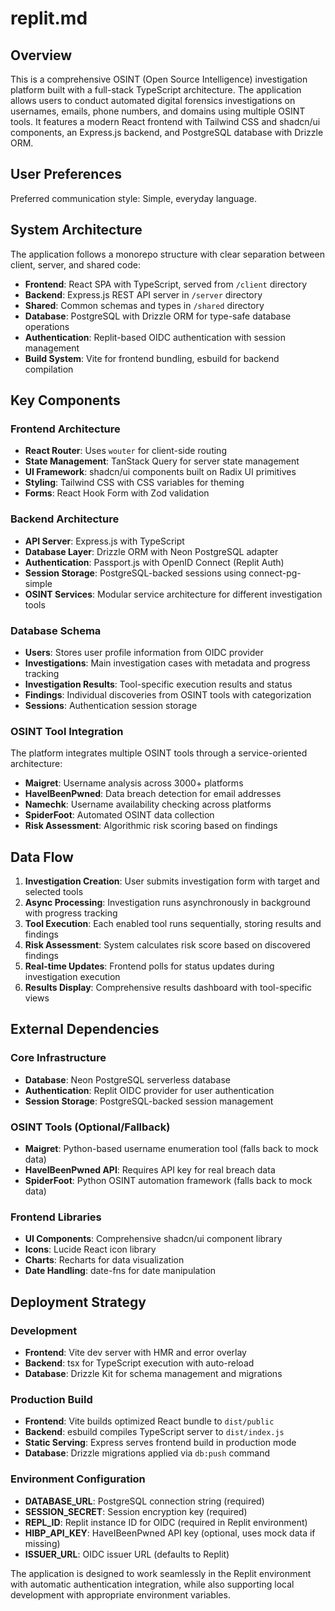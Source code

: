# replit.md

## Overview

This is a comprehensive OSINT (Open Source Intelligence) investigation platform built with a full-stack TypeScript architecture. The application allows users to conduct automated digital forensics investigations on usernames, emails, phone numbers, and domains using multiple OSINT tools. It features a modern React frontend with Tailwind CSS and shadcn/ui components, an Express.js backend, and PostgreSQL database with Drizzle ORM.

## User Preferences

Preferred communication style: Simple, everyday language.

## System Architecture

The application follows a monorepo structure with clear separation between client, server, and shared code:

- **Frontend**: React SPA with TypeScript, served from `/client` directory
- **Backend**: Express.js REST API server in `/server` directory  
- **Shared**: Common schemas and types in `/shared` directory
- **Database**: PostgreSQL with Drizzle ORM for type-safe database operations
- **Authentication**: Replit-based OIDC authentication with session management
- **Build System**: Vite for frontend bundling, esbuild for backend compilation

## Key Components

### Frontend Architecture
- **React Router**: Uses `wouter` for client-side routing
- **State Management**: TanStack Query for server state management
- **UI Framework**: shadcn/ui components built on Radix UI primitives
- **Styling**: Tailwind CSS with CSS variables for theming
- **Forms**: React Hook Form with Zod validation

### Backend Architecture
- **API Server**: Express.js with TypeScript
- **Database Layer**: Drizzle ORM with Neon PostgreSQL adapter
- **Authentication**: Passport.js with OpenID Connect (Replit Auth)
- **Session Storage**: PostgreSQL-backed sessions using connect-pg-simple
- **OSINT Services**: Modular service architecture for different investigation tools

### Database Schema
- **Users**: Stores user profile information from OIDC provider
- **Investigations**: Main investigation cases with metadata and progress tracking
- **Investigation Results**: Tool-specific execution results and status
- **Findings**: Individual discoveries from OSINT tools with categorization
- **Sessions**: Authentication session storage

### OSINT Tool Integration
The platform integrates multiple OSINT tools through a service-oriented architecture:
- **Maigret**: Username analysis across 3000+ platforms
- **HaveIBeenPwned**: Data breach detection for email addresses
- **Namechk**: Username availability checking across platforms
- **SpiderFoot**: Automated OSINT data collection
- **Risk Assessment**: Algorithmic risk scoring based on findings

## Data Flow

1. **Investigation Creation**: User submits investigation form with target and selected tools
2. **Async Processing**: Investigation runs asynchronously in background with progress tracking
3. **Tool Execution**: Each enabled tool runs sequentially, storing results and findings
4. **Risk Assessment**: System calculates risk score based on discovered findings
5. **Real-time Updates**: Frontend polls for status updates during investigation execution
6. **Results Display**: Comprehensive results dashboard with tool-specific views

## External Dependencies

### Core Infrastructure
- **Database**: Neon PostgreSQL serverless database
- **Authentication**: Replit OIDC provider for user authentication
- **Session Storage**: PostgreSQL-backed session management

### OSINT Tools (Optional/Fallback)
- **Maigret**: Python-based username enumeration tool (falls back to mock data)
- **HaveIBeenPwned API**: Requires API key for real breach data
- **SpiderFoot**: Python OSINT automation framework (falls back to mock data)

### Frontend Libraries
- **UI Components**: Comprehensive shadcn/ui component library
- **Icons**: Lucide React icon library
- **Charts**: Recharts for data visualization
- **Date Handling**: date-fns for date manipulation

## Deployment Strategy

### Development
- **Frontend**: Vite dev server with HMR and error overlay
- **Backend**: tsx for TypeScript execution with auto-reload
- **Database**: Drizzle Kit for schema management and migrations

### Production Build
- **Frontend**: Vite builds optimized React bundle to `dist/public`
- **Backend**: esbuild compiles TypeScript server to `dist/index.js`
- **Static Serving**: Express serves frontend build in production mode
- **Database**: Drizzle migrations applied via `db:push` command

### Environment Configuration
- **DATABASE_URL**: PostgreSQL connection string (required)
- **SESSION_SECRET**: Session encryption key (required)
- **REPL_ID**: Replit instance ID for OIDC (required in Replit environment)
- **HIBP_API_KEY**: HaveIBeenPwned API key (optional, uses mock data if missing)
- **ISSUER_URL**: OIDC issuer URL (defaults to Replit)

The application is designed to work seamlessly in the Replit environment with automatic authentication integration, while also supporting local development with appropriate environment variables.